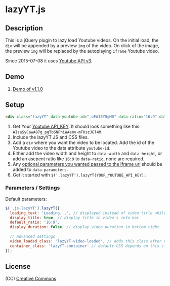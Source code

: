 # lazyYT.js

## Description

This is a jQuery plugin to lazy load Youtube videos. On the initial load, the `div` will be appended by a preview `img` of the video. On click of the image, the preview `img` will be replaced by the autoplaying `iframe` Youtube video.

Since 2015-07-08 it uses [Youtube API v3](https://developers.google.com/youtube/v3/). 


## Demo

1. [Demo of v1.1.0](http://works.daugilas.com/lazyYT/demo/index.html)

## Setup

```html
<div class="lazyYT" data-youtube-id="_oEA18Y8gM0" data-ratio="16:9" data-display-duration="true">loading...</div>
```

1. Get Your [Youtube API_KEY](https://developers.google.com/youtube/v3/getting-started#before-you-start). It should look something like this: `AIzaSyCawA87g_pgTbSNPhiWAemy-mFKszJGl4M`.
2. Include the lazyYT JS and CSS files.
3. Add a `div` where you want the video to be located. Add the id of the Youtube video to the data attribute `youtube-id`.
4. Either add the video width and height to `data-width` and `data-height`, or add an ascpent ratio like `16:9` to `data-ratio`, none are required.
5. Any [optional parameters you wanted passed to the iframe url](https://developers.google.com/youtube/player_parameters) should be added to `data-parameters`.
6. Get it started with `$('.lazyYT').lazyYT(YOUR_YOUTUBE_API_KEY);`

### Parameters / Settings

Default parameters:

```javascript
$('.js-lazyYT').lazyYT({
  loading_text: 'Loading...', // displayed instead of video title while its loading
  display_title: true, // display title in video's info bar
  default_ratio: '16:9',
  display_duration: false, // display video duration in bottom right
  
  // Advanced settings
  video_loaded_class: 'lazyYT-video-loaded', // adds this class after video loads into container
  container_class: 'lazyYT-container' // default CSS depends on this class
});
```

## License

(CC) [Creative Commons](http://creativecommons.org/licenses/by-sa/4.0/)
